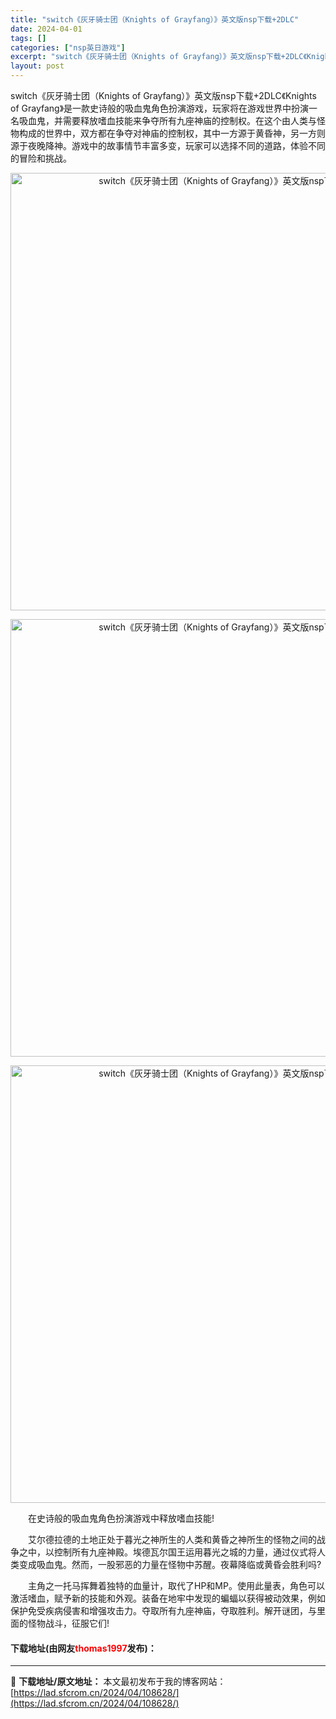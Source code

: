 ```yaml
---
title: "switch《灰牙骑士团（Knights of Grayfang）》英文版nsp下载+2DLC"
date: 2024-04-01
tags: []
categories: ["nsp英日游戏"]
excerpt: "switch《灰牙骑士团（Knights of Grayfang）》英文版nsp下载+2DLC《Knights of Grayfang》是一款史诗般的吸血鬼角色扮演游戏，玩家将在游戏世界中扮演一名吸血鬼，并需要释放嗜血技能来争夺所有九座神庙的控制权。在这个由人类与怪物构成的世界中，双方都在争夺对神庙&hellip;"
layout: post
---
```


 <p>switch《灰牙骑士团（Knights of Grayfang）》英文版nsp下载+2DLC《Knights of Grayfang》是一款史诗般的吸血鬼角色扮演游戏，玩家将在游戏世界中扮演一名吸血鬼，并需要释放嗜血技能来争夺所有九座神庙的控制权。在这个由人类与怪物构成的世界中，双方都在争夺对神庙的控制权，其中一方源于黄昏神，另一方则源于夜晚降神。游戏中的故事情节丰富多变，玩家可以选择不同的道路，体验不同的冒险和挑战。</p> <p align="center"><img align="" border="0" src="https://lad.sfcrom.cn/wp-content/uploads/2024/04/20240401_660a455a9a341.webp" width="700" alt="switch《灰牙骑士团（Knights of Grayfang）》英文版nsp下载+2DLC" /></p> <p align="center"><img align="" border="0" src="https://lad.sfcrom.cn/wp-content/uploads/2024/04/20240401_660a455b22812.webp" width="700" alt="switch《灰牙骑士团（Knights of Grayfang）》英文版nsp下载+2DLC" /></p> <p align="center"><img align="" border="0" src="https://lad.sfcrom.cn/wp-content/uploads/2024/04/20240401_660a455ba8438.webp" width="700" alt="switch《灰牙骑士团（Knights of Grayfang）》英文版nsp下载+2DLC" /></p> <p>　　在史诗般的吸血鬼角色扮演游戏中释放嗜血技能!</p> <p>　　艾尔德拉德的土地正处于暮光之神所生的人类和黄昏之神所生的怪物之间的战争之中，以控制所有九座神殿。埃德瓦尔国王运用暮光之城的力量，通过仪式将人类变成吸血鬼。然而，一股邪恶的力量在怪物中苏醒。夜幕降临或黄昏会胜利吗?</p> <p>　　主角之一托马挥舞着独特的血量计，取代了HP和MP。使用此量表，角色可以激活嗜血，赋予新的技能和外观。装备在地牢中发现的蝙蝠以获得被动效果，例如保护免受疾病侵害和增强攻击力。夺取所有九座神庙，夺取胜利。解开谜团，与里面的怪物战斗，征服它们!</p> <p><h4>下载地址(由网友<font color="red">thomas1997</font>发布)：</h4></p> 

---
📖 **下载地址/原文地址：** 本文最初发布于我的博客网站：[https://lad.sfcrom.cn/2024/04/108628/](https://lad.sfcrom.cn/2024/04/108628/)
